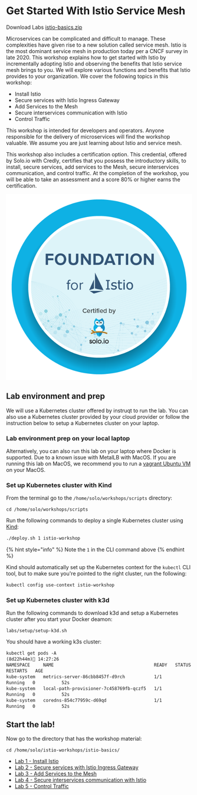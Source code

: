 # Get Started With Istio Service Mesh

Download Labs [istio-basics.zip](./istio-basics.zip)

Microservices can be complicated and difficult to manage. These complexities have given rise to a new solution called service mesh. Istio is the most dominant service mesh in production today per a CNCF survey in late 2020. This workshop explains how to get started with Istio by incrementally adopting Istio and observing the benefits that Istio service mesh brings to you. We will explore various functions and benefits that Istio provides to your organization. We cover the following topics in this workshop:

* Install Istio
* Secure services with Istio Ingress Gateway
* Add Services to the Mesh
* Secure interservices communication with Istio
* Control Traffic

This workshop is intended for developers and operators. Anyone responsible for the delivery of microservices will find the workshop valuable. We assume you are just learning about Istio and service mesh.

This workshop also includes a certification option. This credential, offered by Solo.io with Credly, certifies that you possess the introductory skills, to install, secure services, add services to the Mesh, secure interservices communication, and control traffic. At the completion of the workshop, you will be able to take an assessment and a score 80% or higher earns the certification.

![](../.gitbook/assets/Solo_Workshop_Basics_Badge.png)

## Lab environment and prep

We will use a Kubernetes cluster offered by instruqt to run the lab. You can also use a Kubernetes cluster provided by your cloud provider or follow the instruction below to setup a Kubernetes cluster on your laptop.

### Lab environment prep on your local laptop

Alternatively, you can also run this lab on your laptop where Docker is supported. Due to a known issue with MetalLB with MacOS. If you are running this lab on MacOS, we recommend you to run a [vagrant Ubuntu VM](https://github.com/solo-io/workshops/blob/master/VAGRANT.md) on your MacOS.

### Set up Kubernetes cluster with Kind

From the terminal go to the `/home/solo/workshops/scripts` directory:

```text
cd /home/solo/workshops/scripts
```

Run the following commands to deploy a single Kubernetes cluster using [Kind](https://kind.sigs.k8s.io/):

```bash
./deploy.sh 1 istio-workshop
```

{% hint style="info" %}
Note the `1` in the CLI command above
{% endhint %}

Kind should automatically set up the Kubernetes context for the `kubectl` CLI tool, but to make sure you're pointed to the right cluster, run the following:

```bash
kubectl config use-context istio-workshop
```

### Set up Kubernetes cluster with k3d

Run the following commands to download k3d and setup a Kubernetes cluster after you start your Docker deamon:

```text
labs/setup/setup-k3d.sh
```

You should have a working k3s cluster:

```text
kubectl get pods -A                                                     (8d22h44m) 14:27:26
NAMESPACE     NAME                                      READY   STATUS    RESTARTS   AGE
kube-system   metrics-server-86cbb8457f-d9rch           1/1     Running   0          52s
kube-system   local-path-provisioner-7c458769fb-qczf5   1/1     Running   0          52s
kube-system   coredns-854c77959c-d69qd                  1/1     Running   0          52s
```

## Start the lab!

Now go to the directory that has the workshop material:

```text
cd /home/solo/istio-workshops/istio-basics/
```

* [Lab 1 - Install Istio](01-install-istio.md)
* [Lab 2 - Secure services with Istio Ingress Gateway](02-secure-service-ingress.md)
* [Lab 3 - Add Services to the Mesh](03-add-services-to-mesh.md)
* [Lab 4 - Secure interservices communication with Istio](04-secure-services-with-istio.md)
* [Lab 5 - Control Traffic](05-control-traffic.md)

